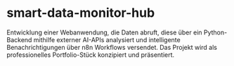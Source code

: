 # smart-data-monitor-hub
Entwicklung einer Webanwendung, die Daten abruft, diese über ein Python-Backend mithilfe externer AI-APIs analysiert und intelligente Benachrichtigungen über n8n Workflows versendet. Das Projekt wird als professionelles Portfolio-Stück konzipiert und präsentiert.
